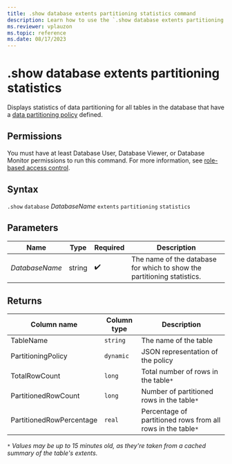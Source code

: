 ```yaml
---
title: .show database extents partitioning statistics command
description: Learn how to use the `.show database extents partitioning statistics` command to display the database's partitioning statistics.
ms.reviewer: vplauzon
ms.topic: reference
ms.date: 08/17/2023
---
```

# .show database extents partitioning statistics

Displays statistics of data partitioning for all tables in the database that have a [data partitioning policy](partitioning-policy.md) defined.

## Permissions

You must have at least Database User, Database Viewer, or Database Monitor permissions to run this command. For more information, see [role-based access control](access-control/role-based-access-control.md).

## Syntax

`.show` `database` *DatabaseName* `extents` `partitioning` `statistics`

## Parameters

|Name|Type|Required|Description|
|--|--|--|--|
|*DatabaseName*|string| :heavy_check_mark:|The name of the database for which to show the partitioning statistics.|

## Returns

| Column name   | Column type | Description |
| --- | --- | --- |
| TableName | `string` | The name of the table |
| PartitioningPolicy |`dynamic` | JSON representation of the policy |
| TotalRowCount | `long` | Total number of rows in the table`*` |
| PartitionedRowCount | `long` | Number of partitioned rows in the table`*` |
| PartitionedRowPercentage | `real` | Percentage of partitioned rows from all rows in the table`*` |

`*` *Values may be up to 15 minutes old, as they're taken from a cached summary of the table's extents.*

